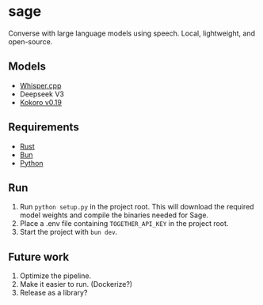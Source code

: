 # sage

Converse with large language models using speech. Local, lightweight, and open-source.

## Models

-  [Whisper.cpp](https://github.com/ggerganov/whisper.cpp)
-  Deepseek V3
-  [Kokoro v0.19](https://huggingface.co/hexgrad/Kokoro-82M)

## Requirements

-  [Rust](https://www.rust-lang.org/tools/install)
-  [Bun](https://bun.sh)
-  [Python](https://www.python.org/downloads)

## Run

1. Run `python setup.py` in the project root. This will download the required model weights and compile the binaries needed for Sage.
2. Place a .env file containing `TOGETHER_API_KEY` in the project root.
3. Start the project with `bun dev`.

## Future work

1. Optimize the pipeline.
2. Make it easier to run. (Dockerize?)
3. Release as a library?
